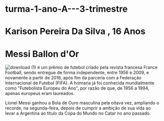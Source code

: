 # turma-1-ano-A---3-trimestre
# Karison Pereira Da Silva , 16 Anos

# Messi Ballon d'Or 

![download (1)](https://github.com/karisonbut9/turma-1-ano-A---3-trimestre/assets/147408496/1d1a8175-7e33-4353-92be-2ac5af2034bb)
é um prêmio de futebol criado pela revista francesa France Football, sendo entregue de forma independente, entre 1956 e 2009, e novamente a partir de 2016, após fim da parceria com a Federação Internacional de Futebol (FIFA). A honraria já foi conhecida mundialmente como "Futebolista Europeu do Ano", por razão de que, de 1956 a 1994, apenas europeus eram laureados.

Lionel Messi ganhou a Bola de Ouro masculina pela oitava vez, ampliando o recorde, na segunda-feira, depois de cumprir a ambição de sua vida ao levar a Argentina ao título da Copa do Mundo no Catar no ano passado.
